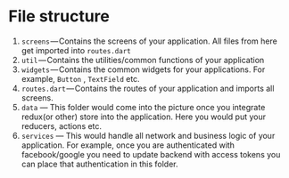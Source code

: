 # File structure

1. `screens` — Contains the screens of your application. All files from here get imported into  `routes.dart`
2. `util` — Contains the utilities/common functions of your application
3. `widgets` — Contains the common widgets for your applications. For example,  `Button` ,  `TextField`  etc.
4. `routes.dart` — Contains the routes of your application and imports all screens.
5. `data` — This folder would come into the picture once you integrate redux(or other) store into the application. Here you would put your reducers, actions etc.
6. `services` — This would handle all network and business logic of your application. For example, once you are authenticated with facebook/google you need to update backend with access tokens you can place that authentication in this folder.
